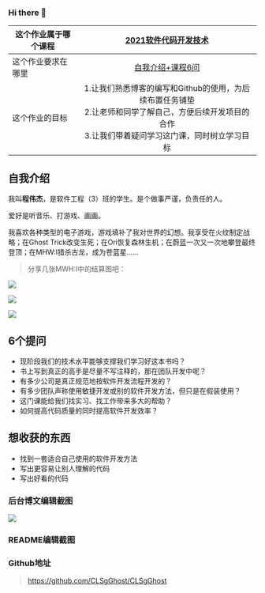 ### Hi there 👋

| 这个作业属于哪个课程 | [2021软件代码开发技术](https://edu.cnblogs.com/campus/gdgy/2021Softwarecodedevelopmenttechnology) |
| -------------------- | :----------------------------------------------------------: |
| 这个作业要求在哪里   | [自我介绍+课程6问](https://edu.cnblogs.com/campus/gdgy/2021Softwarecodedevelopmenttechnology/homework/11773) |
| 这个作业的目标       | 1.让我们熟悉博客的编写和Github的使用，为后续布置任务铺垫<br />2.让老师和同学了解自己，方便后续开发项目的合作<br />3.让我们带着疑问学习这门课，同时树立学习目标 |



## 自我介绍

我叫**程伟杰**，是软件工程（3）班的学生。是个做事严谨，负责任的人。

爱好是听音乐、打游戏、画画。

我喜欢各种类型的电子游戏，游戏填补了我对世界的幻想。我享受在火纹制定战略；在Ghost Trick改变生死；在Ori恢复森林生机；在蔚蓝一次又一次地攀登最终登顶；在MHW:I猎杀古龙，成为苍蓝星......


> 分享几张MWH:I中的结算图吧：

![](https://img2020.cnblogs.com/blog/1958609/202103/1958609-20210308211459424-1026637840.jpg)

![](https://img2020.cnblogs.com/blog/1958609/202103/1958609-20210308211506140-1087712321.jpg)

![](https://img2020.cnblogs.com/blog/1958609/202103/1958609-20210308211516880-1745392427.jpg)


## 6个提问

- 现阶段我们的技术水平能够支撑我们学习好这本书吗？
- 书上写到真正的高手是尽量不写注释的，那在团队开发中呢？
- 有多少公司是真正规范地按软件开发流程开发的？
- 有多少团队声称使用敏捷开发或别的软件开发方法，但只是在假装使用？
- 这门课能给我们找实习、找工作带来多大的帮助？
- 如何提高代码质量的同时提高软件开发效率？



## 想收获的东西

-  找到一套适合自己使用的软件开发方法
-  写出更容易让别人理解的代码
-  写出好看的代码



### 后台博文编辑截图
![](https://img2020.cnblogs.com/blog/1958609/202103/1958609-20210308212054598-1455331309.png)



### README编辑截图





### Github地址

> https://github.com/CLSgGhost/CLSgGhost
